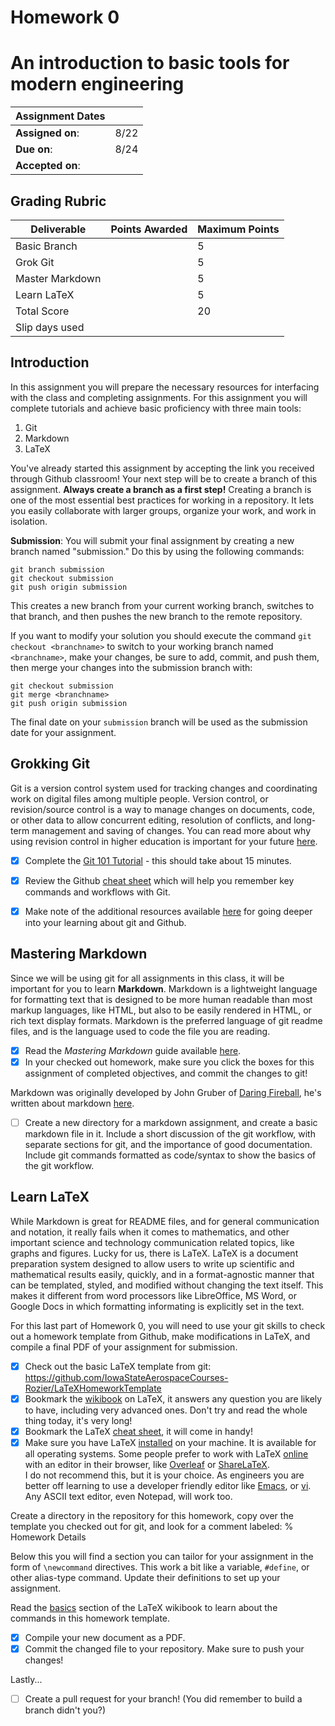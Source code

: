 # Homework 0
# An introduction to basic tools for modern engineering

| Assignment Dates | |
| --- | --- |
|**Assigned on**: | 8/22 |
|**Due on**: | 8/24 |
|**Accepted on**: | |


## Grading Rubric

|Deliverable | Points Awarded | Maximum Points |
|---|---|---|
| Basic Branch | | 5 |
| Grok Git | | 5 |
| Master Markdown | | 5 |
| Learn LaTeX | | 5 |
| Total Score | | 20 |
| Slip days used | | |


## Introduction

In this assignment you will prepare the necessary resources for interfacing with the class and completing assignments.  For this assignment you will complete tutorials and achieve basic proficiency with three main tools:

1. Git
2. Markdown
3. LaTeX

You've already started this assignment by accepting the link you received through Github classroom!  Your next step will be to create a branch of this assignment.  **Always create a branch as a first step!** Creating a branch is one of the most essential best practices for working in a repository.  It lets you easily collaborate with larger groups, organize your work, and work in isolation.

**Submission**: You will submit your final assignment by creating a new branch named "submission."  Do this by using the following commands:

    git branch submission
    git checkout submission
	git push origin submission

This creates a new branch from your current working branch, switches to that branch, and then pushes the new branch to the remote repository.

If you want to modify your solution you should execute the command `git checkout <branchname>` to switch to your working branch named `<branchname>`, make your changes, be sure to add, commit, and push them, then merge your changes into the submission branch with:

    git checkout submission
    git merge <branchname>
	git push origin submission

The final date on your `submission` branch will be used as the submission date for your assignment.


## Grokking Git

Git is a version control system used for tracking changes and coordinating work on digital files among multiple people. Version control, or revision/source control is a way to manage changes on documents, code, or other data to allow  concurrent editing, resolution of conflicts, and long-term management and saving of changes.  You can read more about why using revision control in higher education is important for your future [here](https://jarofgreen.co.uk/2013/05/why-programmers-should-learn-git/).

- [X] Complete the
  [Git 101 Tutorial](https://try.github.io/levels/1/challenges/1) -
  this should take about 15 minutes.
- [X] Review the Github
  [cheat sheet](https://education.github.com/git-cheat-sheet-education.pdf)
  which will help you remember key commands and workflows with Git.
- [X] Make note of the additional resources available
  [here](https://help.github.com/articles/good-resources-for-learning-git-and-github/)
  for going deeper into your learning about git and Github.


## Mastering Markdown

Since we will be using git for all assignments in this class, it will be important for you to learn **Markdown**.  Markdown is a lightweight language for formatting text that is designed to be more human readable than most markup languages, like HTML, but also to be easily rendered in HTML, or rich text display formats.  Markdown is the preferred language of git readme files, and is the language used to code the file you are reading.

- [X] Read the *Mastering Markdown* guide available
  [here](https://guides.github.com/features/mastering-markdown/).
- [X] In your checked out homework, make sure you click the boxes for this assignment of completed objectives, and commit the changes to git!

Markdown was originally developed by John Gruber of [Daring Fireball](daringfireball.net), he's written about markdown [here](http://daringfireball.net/projects/markdown/).

- [ ] Create a new directory for a markdown assignment, and create a basic markdown file in it.  Include a short discussion of the git workflow, with separate sections for git, and the importance of good documentation.  Include git commands formatted as code/syntax to show the basics of the git workflow.


## Learn LaTeX

While Markdown is great for README files, and for general communication and notation, it really fails when it comes to mathematics, and other important science and technology communication related topics, like graphs and figures.  Lucky for us, there is LaTeX.  LaTeX is a document preparation system designed to allow users to write up scientific and mathematical results easily, quickly, and in a format-agnostic manner that can be templated, styled, and modified without changing the text itself.  This makes it different from word processors like LibreOffice, MS Word, or Google Docs in which formatting informating is explicitly set in the text.

For this last part of Homework 0, you will need to use your git skills to check out a homework template from Github, make modifications in LaTeX, and compile a final PDF of your assignment for submission.

- [X] Check out the basic LaTeX template from git:
  https://github.com/IowaStateAerospaceCourses-Rozier/LaTeXHomeworkTemplate
- [X] Bookmark the
  [wikibook](https://en.wikibooks.org/wiki/LaTeX)
  on LaTeX, it answers any question you are likely to have, including very advanced ones.  Don't try and read the whole thing today, it's very long!
- [X] Bookmark the LaTeX
  [cheat sheet](http://www.ctan.org/tex-archive/info/latexcheat/latexcheat/latexsheet.pdf),
  it will come in handy!
- [X] Make sure you have LaTeX
  [installed](https://en.wikibooks.org/wiki/LaTeX/Installation)
  on your machine.  It is available for all operating systems.  Some people prefer to work with LaTeX
  [online](https://en.wikibooks.org/wiki/LaTeX/Installation#Online_solutions)
  with an editor in their browser, like
  [Overleaf](https://en.wikibooks.org/wiki/LaTeX/Installation#Online_solutions)
  or [ShareLaTeX](https://www.sharelatex.com/).  
  I do not recommend this, but it is your choice.  As engineers you are better off learning to use a developer friendly editor like
  [Emacs](https://en.wikibooks.org/wiki/Emacs), or
  [vi](https://en.wikibooks.org/wiki/Learning_the_vi_Editor).
  Any ASCII text editor, even Notepad, will work too.

Create a directory in the repository for this homework, copy over the template you checked out for git, and look for a comment labeled:
    % Homework Details

Below this you will find a section you can tailor for your assignment in the form of `\newcommand` directives.  This work a bit like a variable, `#define`, or other alias-type command.  Update their definitions to set up your assignment.

Read the [basics](https://en.wikibooks.org/wiki/LaTeX/Basics) section of the LaTeX wikibook to learn about the commands in this homework template.

- [X] Compile your new document as a PDF.
- [X] Commit the changed file to your repository.  Make sure to push your changes!

Lastly...

- [ ] Create a pull request for your branch! (You did remember to build a branch didn't you?)

